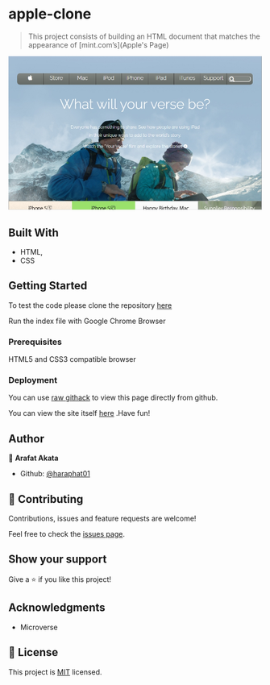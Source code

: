 # apple-clone



> This project consists of building an HTML document that matches the appearance of [mint.com’s](Apple's Page) 

![screenshot](./images/screenshot.jpg)



## Built With

- HTML,
- CSS

## Getting Started

To test the code please clone the repository [here](https://github.com/haraphat01/apple-clone)

Run the index file with Google Chrome Browser

### Prerequisites

HTML5 and CSS3 compatible browser

### Deployment

You can use [raw githack](https://raw.githack.com/) to view this page directly from github.

You can view the site itself [here](https://raw.githack.com/haraphat01/apple-clone/apple-feature/index.html) .Have fun!

## Author



👤 **Arafat Akata**

- Github: [@haraphat01](https://github.com/haraphat01)

## 🤝 Contributing

Contributions, issues and feature requests are welcome!

Feel free to check the [issues page](issues/).

## Show your support

Give a ⭐️ if you like this project!

## Acknowledgments

- Microverse

## 📝 License

This project is [MIT](lic.url) licensed.
